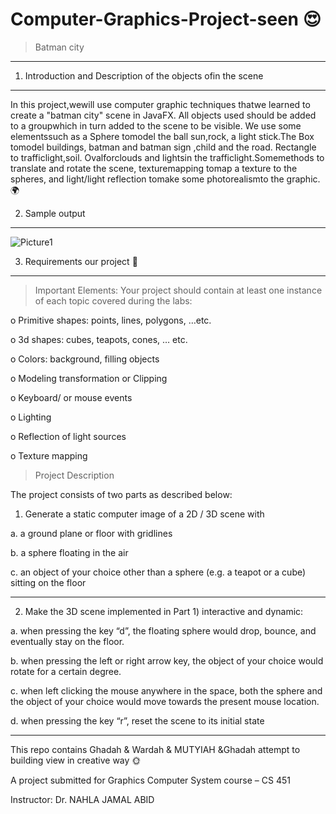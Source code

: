 # Computer-Graphics-Project-seen :heart_eyes:

> Batman city
---------------------------------------------------------------
1. Introduction and Description of the objects ofin the scene
----------------------------------------------------------------
In this project,wewill use computer graphic techniques thatwe
learned to create a "batman city" scene in JavaFX. All objects used
should be added to a groupwhich in turn added to the scene to be
visible. We use some elementssuch as a Sphere tomodel the ball
sun,rock, a light stick.The Box tomodel buildings, batman and
batman sign ,child and the road. Rectangle to trafficlight,soil.
Ovalforclouds and lightsin the trafficlight.Somemethods to
translate and rotate the scene, texturemapping tomap a texture
to the spheres, and light/light reflection tomake some
photorealismto the graphic. :earth_africa:

2. Sample output
----------------------------------------------------------------
![Picture1](https://user-images.githubusercontent.com/70041510/185125558-eb6d26c6-8e35-4001-8ba8-c8acc186373f.png)

3. Requirements our project :round_pushpin:
----------------------------------------------------------------
> Important Elements:
Your project should contain at least one instance of each topic covered during the labs:

o Primitive shapes: points, lines, polygons, …etc.

o 3d shapes: cubes, teapots, cones, … etc.

o Colors: background, filling objects

o Modeling transformation or Clipping

o Keyboard/ or mouse events

o Lighting

o Reflection of light sources

o Texture mapping

>Project Description

The project consists of two parts as described below:

1) Generate a static computer image of a 2D / 3D scene with

 a. a ground plane or floor with gridlines

 b. a sphere floating in the air

 c. an object of your choice other than a sphere (e.g. a teapot or a cube) sitting on the floor

-------------------------------------------------------------------------------

2) Make the 3D scene implemented in Part 1) interactive and dynamic:

 a. when pressing the key “d”, the floating sphere would drop, bounce, and eventually stay on
 the floor.

 b. when pressing the left or right arrow key, the object of your choice would rotate for a
 certain degree.

 c. when left clicking the mouse anywhere in the space, both the sphere and the object of your
 choice would move towards the present mouse location.

 d. when pressing the key “r”, reset the scene to its initial state

-------------------------------------------------------------------------------------
This repo contains Ghadah & Wardah & MUTYIAH &Ghadah attempt to building view in creative way :sun_with_face:

A project submitted for Graphics Computer  System course – CS 451

Instructor: Dr. NAHLA JAMAL ABID
